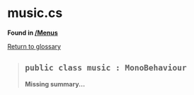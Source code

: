 # music.cs
**Found in [/Menus](../BALLISTIC/Assets/Scripts/Menus/music.cs)**

[Return to glossary](Glossary.md)


> ## `public class music : MonoBehaviour`
> **Missing summary...**
> 

